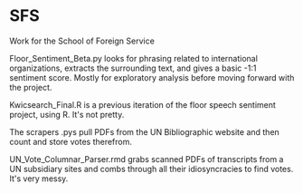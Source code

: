 # SFS
Work for the School of Foreign Service

Floor_Sentiment_Beta.py looks for phrasing related to international organizations, extracts the surrounding text, and gives a basic -1:1 sentiment score. Mostly for exploratory analysis before moving forward with the project.

Kwicsearch_Final.R is a previous iteration of the floor speech sentiment project, using R. It's not pretty.

The scrapers .pys pull PDFs from the UN Bibliographic website and then count and store votes therefrom.

UN_Vote_Columnar_Parser.rmd grabs scanned PDFs of transcripts from a UN subsidiary sites and combs through all their idiosyncracies to find votes. It's very messy.
